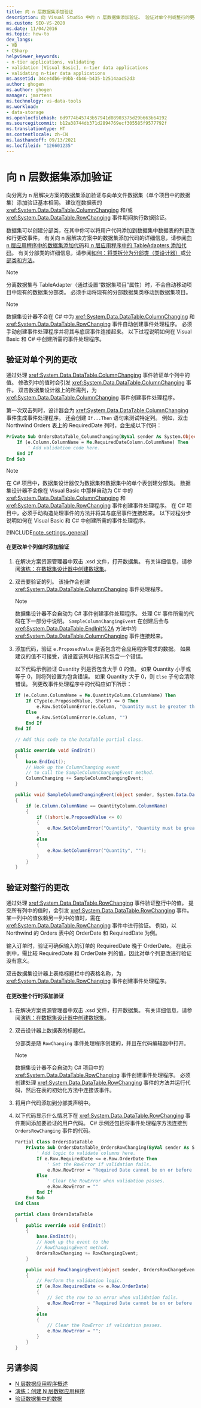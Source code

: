 ```yaml
---
title: 向 n 层数据集添加验证
description: 向 Visual Studio 中的 n 层数据集添加验证。 验证对单个列或整行的更改。
ms.custom: SEO-VS-2020
ms.date: 11/04/2016
ms.topic: how-to
dev_langs:
- VB
- CSharp
helpviewer_keywords:
- n-tier applications, validating
- validation [Visual Basic], n-tier data applications
- validating n-tier data applications
ms.assetid: 34ce4db6-09bb-4b46-b435-b2514aac52d3
author: ghogen
ms.author: ghogen
manager: jmartens
ms.technology: vs-data-tools
ms.workload:
- data-storage
ms.openlocfilehash: 6d9774b45743b57941d08903375d29b663b64192
ms.sourcegitcommit: b12a38744db371d2894769ecf305585f9577792f
ms.translationtype: HT
ms.contentlocale: zh-CN
ms.lasthandoff: 09/13/2021
ms.locfileid: "126601235"
---
```

# <a name="add-validation-to-an-n-tier-dataset"></a>向 n 层数据集添加验证
向分离为 n 层解决方案的数据集添加验证与向单文件数据集（单个项目中的数据集）添加验证基本相同。 建议在数据表的 <xref:System.Data.DataTable.ColumnChanging> 和/或 <xref:System.Data.DataTable.RowChanging> 事件期间执行数据验证。

数据集可以创建分部类，在其中你可以将用户代码添加到数据集中数据表的列更改和行更改事件。 有关向 n 层解决方案中的数据集添加代码的详细信息，请参阅[向 n 层应用程序中的数据集添加代码](../data-tools/add-code-to-datasets-in-n-tier-applications.md)和[ n 层应用程序中的 TableAdapters 添加代码](../data-tools/add-code-to-tableadapters-in-n-tier-applications.md)。 有关分部类的详细信息，请参阅[如何：将类拆分为分部类（类设计器）](../ide/class-designer/how-to-split-a-class-into-partial-classes.md)或[分部类和方法](/dotnet/csharp/programming-guide/classes-and-structs/partial-classes-and-methods)。

> [!NOTE]
> 分离数据集与 TableAdapter（通过设置“数据集项目”属性）时，不会自动移动项目中现有的数据集分部类。 必须手动将现有的分部数据集类移动到数据集项目。

> [!NOTE]
> 数据集设计器不会在 C# 中为 <xref:System.Data.DataTable.ColumnChanging> 和 <xref:System.Data.DataTable.RowChanging> 事件自动创建事件处理程序。 必须手动创建事件处理程序并将其与底层事件连接起来。 以下过程说明如何在 Visual Basic 和 C# 中创建所需的事件处理程序。

## <a name="validate-changes-to-individual-columns"></a>验证对单个列的更改
通过处理 <xref:System.Data.DataTable.ColumnChanging> 事件验证单个列中的值。 修改列中的值时会引发 <xref:System.Data.DataTable.ColumnChanging> 事件。 双击数据集设计器上的所需列，为 <xref:System.Data.DataTable.ColumnChanging> 事件创建事件处理程序。

第一次双击列时，设计器会为 <xref:System.Data.DataTable.ColumnChanging> 事件生成事件处理程序。 还会创建 `If...Then` 语句来测试特定列。 例如，双击 Northwind Orders 表上的 RequiredDate 列时，会生成以下代码：

```vb
Private Sub OrdersDataTable_ColumnChanging(ByVal sender As System.Object, ByVal e As System.Data.DataColumnChangeEventArgs) Handles Me.ColumnChanging
    If (e.Column.ColumnName = Me.RequiredDateColumn.ColumnName) Then
        ' Add validation code here.
    End If
End Sub
```

> [!NOTE]
> 在 C# 项目中，数据集设计器仅为数据集和数据集中的单个表创建分部类。 数据集设计器不会像在 Visual Basic 中那样自动为 C# 中的 <xref:System.Data.DataTable.ColumnChanging> 和 <xref:System.Data.DataTable.RowChanging> 事件创建事件处理程序。 在 C# 项目中，必须手动构造处理事件的方法并将其与底层事件连接起来。 以下过程分步说明如何在 Visual Basic 和 C# 中创建所需的事件处理程序。

[!INCLUDE[note_settings_general](../data-tools/includes/note_settings_general_md.md)]

#### <a name="to-add-validation-during-changes-to-individual-column-values"></a>在更改单个列值时添加验证

1. 在解决方案资源管理器中双击 .xsd 文件，打开数据集。 有关详细信息，请参阅[演练：在数据集设计器中创建数据集](walkthrough-creating-a-dataset-with-the-dataset-designer.md)。

2. 双击要验证的列。 该操作会创建 <xref:System.Data.DataTable.ColumnChanging> 事件处理程序。

    > [!NOTE]
    > 数据集设计器不会自动为 C# 事件创建事件处理程序。 处理 C# 事件所需的代码在下一部分中说明。 `SampleColumnChangingEvent` 在创建后会与 <xref:System.Data.DataTable.EndInit%2A> 方法中的 <xref:System.Data.DataTable.ColumnChanging> 事件连接起来。

3. 添加代码，验证 `e.ProposedValue` 是否包含符合应用程序需求的数据。 如果建议的值不可接受，请设置该列以指示其包含一个错误。

     以下代码示例验证 Quantity 列是否包含大于 0 的值。 如果 Quantity 小于或等于 0，则将列设置为包含错误。 如果 Quantity 大于 0，则 `Else` 子句会清除错误。 列更改事件处理程序中的代码应如下所示：

    ```vb
    If (e.Column.ColumnName = Me.QuantityColumn.ColumnName) Then
        If CType(e.ProposedValue, Short) <= 0 Then
            e.Row.SetColumnError(e.Column, "Quantity must be greater than 0")
        Else
            e.Row.SetColumnError(e.Column, "")
        End If
    End If
    ```

    ```csharp
    // Add this code to the DataTable partial class.

    public override void EndInit()
    {
        base.EndInit();
        // Hook up the ColumnChanging event
        // to call the SampleColumnChangingEvent method.
        ColumnChanging += SampleColumnChangingEvent;
    }

    public void SampleColumnChangingEvent(object sender, System.Data.DataColumnChangeEventArgs e)
    {
        if (e.Column.ColumnName == QuantityColumn.ColumnName)
        {
            if ((short)e.ProposedValue <= 0)
            {
                e.Row.SetColumnError("Quantity", "Quantity must be greater than 0");
            }
            else
            {
                e.Row.SetColumnError("Quantity", "");
            }
        }
    }
    ```

## <a name="validate-changes-to-whole-rows"></a>验证对整行的更改
通过处理 <xref:System.Data.DataTable.RowChanging> 事件验证整行中的值。 提交所有列中的值时，会引发 <xref:System.Data.DataTable.RowChanging> 事件。 某一列中的值依赖另一列中的值时，需在 <xref:System.Data.DataTable.RowChanging> 事件中进行验证。 例如，以 Northwind 的 Orders 表中的 OrderDate 和 RequiredDate 为例。

输入订单时，验证可确保输入的订单的 RequiredDate 晚于 OrderDate。 在此示例中，需比较 RequiredDate 和 OrderDate 列的值，因此对单个列更改进行验证没有意义。

双击数据集设计器上表格标题栏中的表格名称，为 <xref:System.Data.DataTable.RowChanging> 事件创建事件处理程序。

#### <a name="to-add-validation-during-changes-to-whole-rows"></a>在更改整个行时添加验证

1. 在解决方案资源管理器中双击 .xsd 文件，打开数据集。 有关详细信息，请参阅[演练：在数据集设计器中创建数据集](walkthrough-creating-a-dataset-with-the-dataset-designer.md)。

2. 双击设计器上数据表的标题栏。

     分部类是随 `RowChanging` 事件处理程序创建的，并且在代码编辑器中打开。

    > [!NOTE]
    > 数据集设计器不会自动为 C# 项目中的 <xref:System.Data.DataTable.RowChanging> 事件创建事件处理程序。 必须创建处理 <xref:System.Data.DataTable.RowChanging> 事件的方法并运行代码，然后在表的初始化方法中连接该事件。

3. 将用户代码添加到分部类声明中。

4. 以下代码显示什么情况下在 <xref:System.Data.DataTable.RowChanging> 事件期间添加要验证的用户代码。 C# 示例还包括将事件处理程序方法连接到 `OrdersRowChanging` 事件的代码。

    ```vb
    Partial Class OrdersDataTable
        Private Sub OrdersDataTable_OrdersRowChanging(ByVal sender As System.Object, ByVal e As OrdersRowChangeEvent) Handles Me.OrdersRowChanging
            ' Add logic to validate columns here.
            If e.Row.RequiredDate <= e.Row.OrderDate Then
                ' Set the RowError if validation fails.
                e.Row.RowError = "Required Date cannot be on or before the OrderDate"
            Else
                ' Clear the RowError when validation passes.
                e.Row.RowError = ""
            End If
        End Sub
    End Class
    ```

    ```csharp
    partial class OrdersDataTable
    {
        public override void EndInit()
        {
            base.EndInit();
            // Hook up the event to the
            // RowChangingEvent method.
            OrdersRowChanging += RowChangingEvent;
        }

        public void RowChangingEvent(object sender, OrdersRowChangeEvent e)
        {
            // Perform the validation logic.
            if (e.Row.RequiredDate <= e.Row.OrderDate)
            {
                // Set the row to an error when validation fails.
                e.Row.RowError = "Required Date cannot be on or before the OrderDate";
            }
            else
            {
                // Clear the RowError if validation passes.
                e.Row.RowError = "";
            }
        }
    }
    ```

## <a name="see-also"></a>另请参阅

- [N 层数据应用程序概述](../data-tools/n-tier-data-applications-overview.md)
- [演练：创建 N 层数据应用程序](../data-tools/walkthrough-creating-an-n-tier-data-application.md)
- [验证数据集中的数据](../data-tools/validate-data-in-datasets.md)
